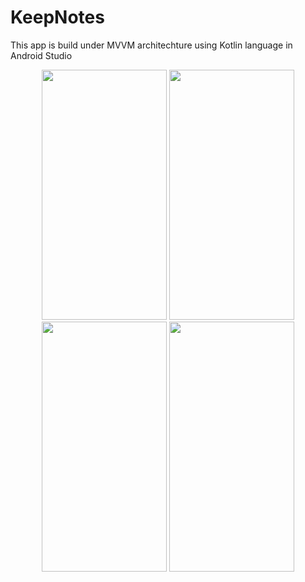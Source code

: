 # KeepNotes
This app is build under MVVM architechture using Kotlin language in Android Studio 

<p align="center">
  <img src=" https://user-images.githubusercontent.com/67668844/166629837-3a3d9b8a-f71b-462e-b235-566e1591313c.jpg "  width="200" height="400" />
  <img src="https://user-images.githubusercontent.com/67668844/166629841-a13f9e7b-2d43-4da8-b791-ac8d48e1acd3.jpg"   width="200" height="400" />
  <img src="https://user-images.githubusercontent.com/67668844/166629842-d809c652-bc92-4666-b836-42dbc5de134f.jpg"   width="200" height="400" />
  <img src="https://user-images.githubusercontent.com/67668844/166629843-36844bf2-34bc-478b-84c8-bf8b7f8671db.jpg"   width="200" height="400" />
  
  

